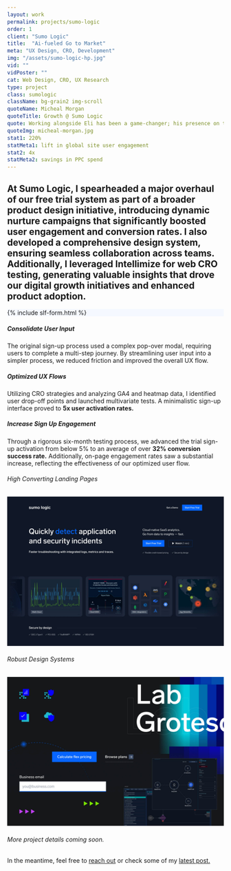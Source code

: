 ```yaml
---
layout: work
permalink: projects/sumo-logic
order: 1
client: "Sumo Logic"
title:  "Ai-fueled Go to Market"
meta: "UX Design, CRO, Development"
img: "/assets/sumo-logic-hp.jpg"
vid: ""
vidPoster: ""
cat: Web Design, CRO, UX Research
type: project
class: sumologic
className: bg-grain2 img-scroll
quoteName: Micheal Morgan
quoteTitle: Growth @ Sumo Logic
quote: Working alongside Eli has been a game-changer; his presence on the team has always booster our odds of success. He possesses a rare talent of melding a marketer's strategic mindset with the creative vision of a top-tier designer.
quoteImg: micheal-morgan.jpg
stat1: 220%
statMeta1: lift in global site user engagement
stat2: 4x
statMeta2: savings in PPC spend 
---
```

 
<!-- <img src="{{ page.img }}" />  -->

<!-- <video id="vid" autoplay="" muted="" loop="" poster="https://assets-www.sumologic.com/sumo-hp-vidposter-sm.jpg" data-src="https://assets-www.sumologic.com/banners/hp-hero-trailer23.mp4"></video>
  -->

<section id="proj-intro" class="py-lg-5 py-sm-2">
	<h2 class="d2 pr-4 pr-md-2 pr-sm-1 pr-xs-0">At Sumo Logic, I spearheaded a major overhaul of our free trial system as part of a broader product design initiative, introducing dynamic nurture campaigns that significantly boosted user engagement and conversion rates. I also developed a comprehensive design system, ensuring seamless collaboration across teams. Additionally, I leveraged Intellimize for web CRO testing, generating valuable insights that drove our digital growth initiatives and enhanced product adoption.</h2>
</section>

<div class="cards-grid flex flexp-wrap fx-wrap fx-md-col pt-1 pt-md-0 mt-3 mt-md-2 mt-sm-1">
	<div class="flex fx-item-3 mb-2 mb-sm-1"> 
		<div class="card-wrap w-100" data-tilt style="--cursor-x: 0px; --cursor-y: 0px;">
			<div class="card flex fx-just-center" style="background: #F5F8FF;">
				<span class="slf">{% include slf-form.html %}</span>
			</div>
			<div class="card-bg"></div>
		</div>
	</div>
	<div class="flex fx-grow fx-item-2 mb-2 mb-sm-1 pl-2 pl-md-0">
		<div class="card-wrap w-100" data-tilt style="--cursor-x: 0px; --cursor-y: 0px;">
			<div class="card flex fx-col fx-just-center py-2 px-3 py-md-1 px-md-2 px-sm-1">
				<span class="">
					<h5 class="mb-0">Consolidate User Input</h5>
					<p>The original sign-up process used a complex pop-over modal, requiring users to complete a multi-step journey. By streamlining user input into a simpler process, we reduced friction and improved the overall UX flow.</p>
					<h5 class="mb-0">Optimized UX Flows</h5>
					<p>Utilizing CRO strategies and analyzing GA4 and heatmap data, I identified user drop-off points and launched multivariate tests. A minimalistic sign-up interface proved to <strong class="highlight">5x user activation rates.</strong></p>
					<h5 class="mb-0">Increase Sign Up Engagement</h5>
					<p>Through a rigorous six-month testing process, we advanced the trial sign-up activation from below 5% to an average of over <strong class="highlight">32% conversion success rate.</strong> Additionally, on-page engagement rates saw a substantial increase, reflecting the effectiveness of our optimized user flow.</p>
				</span>
			</div>
			<div class="card-bg"></div>
			<div class="card-highlight"></div>
		</div>
	</div>
	<div class="flex fx-grow fx-item-3 pr-1 pr-md-0 mb-md-2 mb-sm-1">
		<div class="card-wrap w-100" data-tilt style="--cursor-x: 0px; --cursor-y: 0px;">
			<div class="card flex fx-col fx-align-center px-3 px-md-2 px-sm-1">
				<h6 class="mt-2 mb-2 mt-md-1 mb-md-1">High Converting Landing Pages</h6>
				<img class="mx-2 bordered bordered-b-0 round-top-8" src="/assets/sumo-logic-lp-tiles.jpg" title="Sumo Logic Landing Page Testing" />
			</div>
			<div class="card-bg"></div>
			<div class="card-highlight"></div>
		</div>
	</div>
	<div class="flex fx-grow fx-item-3 pl-1 pl-md-0"> 
		<div class="card-wrap w-100" data-tilt style="--cursor-x: 0px; --cursor-y: 0px;">
			<div class="card flex fx-col fx-align-center px-3 px-md-2 px-sm-1">
				<h6 class="mt-2 mb-2 mt-md-1 mb-md-1">Robust Design Systems</h6>
				<img class="mx-2 bordered bordered-b-0 round-top-8" src="/assets/sumo-ds_v2_1x.jpg" title="Sumo Logic Design System" />
			</div>
			<div class="card-bg"></div>
			<div class="card-highlight"></div>
		</div>
	</div>
</div>


<h6 class="mt-5 center">More project details coming soon.</h6>
<p class="center">In the meantime, feel free to <a href="/contact">reach out</a> or check some of my <a href="/journal">latest post.</a></p>

